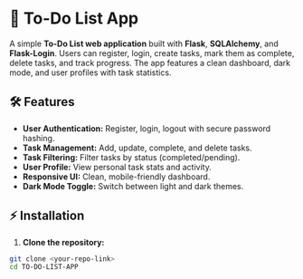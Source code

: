 # 📝 To-Do List App

A simple **To-Do List web application** built with **Flask**, **SQLAlchemy**, and **Flask-Login**. Users can register, login, create tasks, mark them as complete, delete tasks, and track progress. The app features a clean dashboard, dark mode, and user profiles with task statistics.

## 🛠 Features

- **User Authentication:** Register, login, logout with secure password hashing.
- **Task Management:** Add, update, complete, and delete tasks.
- **Task Filtering:** Filter tasks by status (completed/pending).
- **User Profile:** View personal task stats and activity.
- **Responsive UI:** Clean, mobile-friendly dashboard.
- **Dark Mode Toggle:** Switch between light and dark themes.

## ⚡ Installation

1. **Clone the repository:**
```bash
git clone <your-repo-link>
cd TO-DO-LIST-APP


